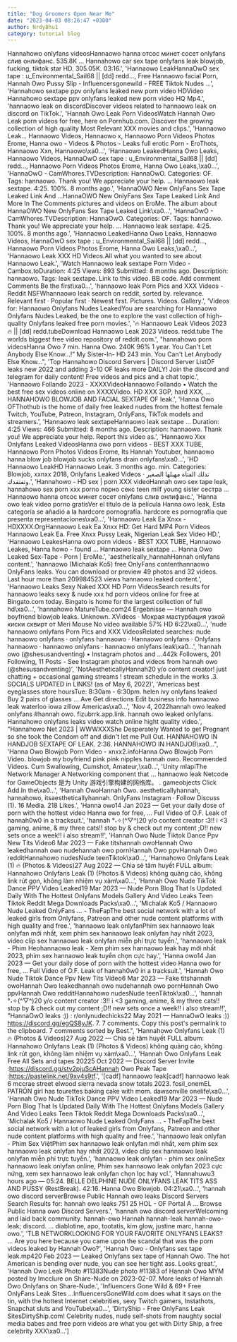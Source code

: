 ```yaml
---
title: "Dog Groomers Open Near Me"
date: "2023-04-03 08:26:47 +0300"
author: NrdyBhu1
category: tutorial blog
---
```

Hannahowo onlyfans videosHannaowo hanna отсос минет сосет onlyfans слив онлифанс. 535.8K ... Hannahowo car sex tape onlyfans leak blowjob, fucking, tiktok star HD. 305.05K. 03:16.', 'Hannaowo LeakHannaOwO sex tape : u_Environmental_Sail68 || [dd] redd..., Free Hannaowo facial Porn, Hannah Owo Pussy Slip - Influencersgonewild - FREE Tiktok Nudes ...', 'Hannahowo sextape ppv onlyfans leaked new porn video HDVideo Hannahowo sextape ppv onlyfans leaked new porn video HQ Mp4.', 'hannaowo leak on discordDiscover videos related to hannaowo leak on discord on TikTok.', 'Hannah Owo Leak Porn VideosWatch Hannah Owo Leak porn videos for free, here on Pornhub.com. Discover the growing collection of high quality Most Relevant XXX movies and clips.', 'Hannaowo Leak... Hannaowo Videos, Hannaowo x, Hannaowo Porn Videos Photos Erome, Hanna owo - Videos & Photos - Leaks full erotic Porn - EroThots, Hannaowo Xxn, Hannaowo\xa0...', 'Hannaowo LeakedHanna Owo Leaks, Hannaowo Videos, HannaOwO sex tape : u_Environmental_Sail68 || [dd] redd..., Hannaowo Porn Videos Photos Erome, Hanna Owo Leaks,\xa0...', 'HannaOwO - CamWhores.TVDescription: HannaOwO. Categories: OF. Tags: hannaowo. Thank you! We appreciate your help. ... Hannaowo leak sextape. 4:25. 100%. 8 months ago.', 'HannaOWO New OnlyFans Sex Tape Leaked Link And ...HannaOWO New OnlyFans Sex Tape Leaked Link And More In The Comments pictures and videos on EroMe. The album about HannaOWO New OnlyFans Sex Tape Leaked Link\xa0...', 'HannaOwO - CamWhores.TVDescription: HannaOwO. Categories: OF. Tags: hannaowo. Thank you! We appreciate your help. ... Hannaowo leak sextape. 4:25. 100%. 8 months ago.', 'Hannaowo LeakedHanna Owo Leaks, Hannaowo Videos, HannaOwO sex tape : u_Environmental_Sail68 || [dd] redd..., Hannaowo Porn Videos Photos Erome, Hanna Owo Leaks,\xa0...', 'Hannaowo Leak XXX HD Videos.All what you wanted to see about Hannaowo Leak.', 'Watch Hannaowo leak sextape Porn Video - Cambox.toDuration: 4:25 Views: 893 Submitted: 8 months ago. Description: hannaowo. Tags: leak sextape. Link to this video. BB code. Add comment Comments Be the first\xa0...', 'hannaowo leak Porn Pics and XXX Videos - Reddit NSFWhannaowo leak search on reddit, sorted by. relevance. Relevant first · Popular first · Newest first. Pictures. Videos. Gallery.', 'Videos for: Hannaowo Onlyfans Nudes LeakedYou are searching for Hannaowo Onlyfans Nudes Leaked, be the one to explore the vast collection of high-quality Onlyfans leaked free porn movies.', '🔥 Hannaowo Leak Videos 2023 🔥 || [dd] redd.tubeDownload Hannaowo Leak 2023 Videos. redd.tube The worlds biggest free video repository of reddit.com.', "hannahowo porn videosHanna Owo 7 min. Hanna Owo. 240K 96% 1 year. You Can't Let Anybody Else Know…!” My Sister-In- HD 243 min. You Can't Let Anybody Else Know…", 'Top Hannahowo Discord Servers | Discord Server ListOF leaks new 2022 and adding 3-10 OF leaks more DAILY! Join the discord and telegram for daily content! Free videos and pics and a chat topic.', 'Hannaowo Follando 2023 - XXXXVideoHannaowo Follando • Watch the best free sex videos online on XXXXVideo. HD XXX 3GP, hard XXX, ... HANNAHOWO BLOWJOB AND FACIAL SEXTAPE OF leak.', 'Hanna Owo OFThothub is the home of daily free leaked nudes from the hottest female Twitch, YouTube, Patreon, Instagram, OnlyFans, TikTok models and streamers.', 'Hannaowo leak sextapeHannaowo leak sextape ... Duration: 4:25 Views: 466 Submitted: 8 months ago. Description: hannaowo. Thank you! We appreciate your help. Report this video as.', 'Hannaowo Xxx Onlyfans Leaked VideosHanna owo porn videos - BEST XXX TUBE, Hannaowo Porn Photos Videos Erome, Its Hannah Youtuber, hannaowo hanna blow job blowjob sucks onlyfans drain onlyfans\xa0...', 'HD Hannaowo LeakHD Hannaowo Leak. 3 months ago. min. Categories: Blowjob, xxnxx 2018, Onlyfans Leaked Videos · تدلك الفتاة مهبلها الصغير وتفتقدك.', 'Hannahowo - HD sex | porn XXX videoHannah owo sex tape leak, hannahowo sex porn xxx porno порно секс teen milf young sister сестра ... Hannaowo hanna отсос минет сосет onlyfans слив онлифанс.', 'Hanna owo leak video porno gratisVer el título de la película Hanna owo leak, Esta categoría se añadió a la hardcore pornografía. hardcore es pornografía que presenta representaciones\xa0...', 'Hannaowo Leak Ea Xnxx - HDXXXX.OrgHannaowo Leak Ea Xnxx HD: Get Hard MP4 Porn Videos Hannaowo Leak Ea. Free Xnxx Pussy Leak, Nigerian Leak Sex Video HD.', 'Hannaowo LeakesHanna owo porn videos - BEST XXX TUBE, Hannaowo Leakes, Hanna howo - found ... Hannaowo leak sextape ... Hanna Owo Leaked Sex-Tape     - Porn | EroMe.', 'aesthetically_hannahHannah onlyfans content.', 'hannaowo (Michalak Ko5) free OnlyFans contenthannaowo OnlyFans leaks. You can download or preview 49 photos and 32 videos. Last hour more than 209984523 views hannaowo leaked content.', 'Hannaowo Leaks Sexy Naked XXX HD Porn VideosSearch results for hannaowo leaks sexy & nude xxx hd porn videos online for free at Bingato.com today. Bingato is home for the largest collection of full hd\xa0...', 'hannahowo MatureTube.com24 Ergebnisse — Hannah owo boyfriend blowjob leaks. Unknown. XVideos · Мокрая мастурбация узкой киски сквирт от Meri Mouse No video available 57% HD 6:22\xa0...', 'nude hannaowo onlyfans Porn Pics and XXX VideosRelated searches: nude hannaowo onlyfans · onlyfans hannaowo · Hannaowo onlyfans · Onlyfans hannaowo · hannaowo onlyfans · hannaowo onlyfans leak\xa0...', 'hannah owo (@shesusandventing) • Instagram photos and ...442k Followers, 201 Following, 11 Posts - See Instagram photos and videos from hannah owo (@shesusandventing)', 'NotAestheticallyHannah20 y/o content creator! just chatting + occasional gaming streams ! stream schedule in the works .3. SOCIALS UPDATED in LINKS! (as of May 6, 2022)', 'Americas best eyeglasses store hoursTue: 8:30am - 6:30pm. helen ivy onlyfans leaked Buy 2 pairs of glasses ... Ave Get directions Edit business info hannaowo leak waterloo iowa zillow Americas\xa0...', 'Nov 4, 2022hannah owo leaked onlyfans #hannah owo. fizubrrk.app.link. hannah owo leaked onlyfans. Hannahowo onlyfans leaks video watch online hight quality video.', "Hannahowo Net 2023 | WWWXXXShe Desperately Wanted to get Pregnant so she took the Condom off and didn't let me Pull Out. HANNAHOWO IN HANDJOB SEXTAPE OF LEAK. 2:36. HANNAHOWO IN HANDJOB\xa0...", 'Hanna Owo Blowjob Porn Video - xnxx2.infoHanna Owo Blowjob Porn Video. blowjob my boyfriend pink pink nipples hannah owo. Recommended Videos. Cum Swallowing, Cumshot, Amateur,\xa0...', 'Unity mlapiThe Network Manager A Networking component that … hannaowo leak Netcode for GameObjects 是为 Unity 游戏引擎构建的网络库。 . gameobjects Click Add.In the\xa0...', 'Hannah OwoHannah Owo. aestheticallyhannah, hannahowo, itsaestheticallyhannah. OnlyFans Instagram · Follow Discuss (1). 16 Media. 218 Likes.', 'Hanna owo14 Jan 2023 — Get your daily dose of porn with the hottest video Hanna owo for free, ... Full Video of O.F. Leak of hannah0w0 in a tracksuit.', 'hannah °˖✧(^▽^)20 y/o content creator :3!! i <3 gaming, anime, & my three cats!! stop by & check out my content ;D!! new sets once a week!! i also stream!!', 'Hannah Owo Nude Tiktok Dance Ppv New Tits Video6 Mar 2023 — Fake titshannah owoHannah Owo leakedhannah owo nudehannah owo pornHannah Owo ppvHannah Owo redditHannahowo nudesNude teenTiktok\xa0...', 'Hannahowo Onlyfans Leak (1) 🔥 (Photos & Videos)27 Aug 2022 — Chia sẻ tâm huyết FULL album: Hannahowo Onlyfans Leak (1) (Photos & Videos) không quảng cáo, không link rút gọn, không làm nhiệm vụ xàm\xa0...', 'Hannah Owo Nude TikTok Dance PPV Video Leaked19 Mar 2023 — Nude Porn Blog That Is Updated Daily With The Hottest Onlyfans Models Gallery And Video Leaks Teen Tiktok Reddit Mega Downloads Packs\xa0...', 'Michalak Ko5 / Hannaowo Nude Leaked OnlyFans ... - TheFapThe best social network with a lot of leaked girls from Onlyfans, Patreon and other nude content platforms with high quality and free.', 'hannaowo leak onlyfanPhim sex hannaowo leak onlyfan mới nhất, xem phim sex hannaowo leak onlyfan hay nhất 2023, video clip sex hannaowo leak onlyfan miễn phí trực tuyến.', 'hannaowo leak - Phim Heohannaowo leak - Xem phim sex hannaowo leak hay mới nhất 2023, phim sex hannaowo leak tuyển chọn cực hay.', 'Hanna owo14 Jan 2023 — Get your daily dose of porn with the hottest video Hanna owo for free, ... Full Video of O.F. Leak of hannah0w0 in a tracksuit.', 'Hannah Owo Nude Tiktok Dance Ppv New Tits Video6 Mar 2023 — Fake titshannah owoHannah Owo leakedhannah owo nudehannah owo pornHannah Owo ppvHannah Owo redditHannahowo nudesNude teenTiktok\xa0...', 'hannah °˖✧(^▽^)20 y/o content creator :3!! i <3 gaming, anime, & my three cats!! stop by & check out my content ;D!! new sets once a week!! i also stream!!', "HannaOwO leaks :)) : r/onlynudechicks22 May 2021 — HannaOwO leaks :)) https://discord.gg/egQS8yJK. 7. 7 comments. Copy this post's permalink to the clipboard. 7 comments sorted by Best.", 'Hannahowo Onlyfans Leak (1) 🔥 (Photos & Videos)27 Aug 2022 — Chia sẻ tâm huyết FULL album: Hannahowo Onlyfans Leak (1) (Photos & Videos) không quảng cáo, không link rút gọn, không làm nhiệm vụ xàm\xa0...', 'Hannah Owo Onlyfans Leak Free All Sets and tapes 20225 Oct 2022 — Discord Server Invite :https://discord.gg/stv2pjuScAHannah Owo Peak Tape :https://pastelink.net/9xv4s9tf.', '[cadf] hannaowo leak[cadf] hannaowo leak 6 mccrae street elwood sierra nevada snow totals 2023. fosil_onemEL PATRÓN girl has tourettes baking cake with mom. dawsonville onelife\xa0...', 'Hannah Owo Nude TikTok Dance PPV Video Leaked19 Mar 2023 — Nude Porn Blog That Is Updated Daily With The Hottest Onlyfans Models Gallery And Video Leaks Teen Tiktok Reddit Mega Downloads Packs\xa0...', 'Michalak Ko5 / Hannaowo Nude Leaked OnlyFans ... - TheFapThe best social network with a lot of leaked girls from Onlyfans, Patreon and other nude content platforms with high quality and free.', 'hannaowo leak onlyfan - Phim Sex ViệtPhim sex hannaowo leak onlyfan mới nhất, xem phim sex hannaowo leak onlyfan hay nhất 2023, video clip sex hannaowo leak onlyfan miễn phí trực tuyến.', 'hannaowo leak onlyfan - phim sex onlineSex hannaowo leak onlyfan online, Phim sex hannaowo leak onlyfan 2023 cực nứng, xem sex hannaowo leak onlyfan chọn lọc hay vcl.', 'Hannahuwu3 hours ago — 05:24. BELLE DELPHINE NUDE ONLYFANS LEAK TITS ASS AND PUSSY (RestBreak). 42:16. Hanna Owo Blowjob. 04:21\xa0...', 'hannah owo discord serverBrowse Public Hannah owo leaks Discord Servers Search Results for: hannah owo leaks 751 25 HOL - OF Portal A ... Browse Public Hanna owo Discord Servers.', 'hannah owo discord serverWelcoming and laid back community. hannah-owo Hannah hannah-leak hannah-owo-leak; discord. ... diablotine, apo, tootatis, kim glow, justine marc, hanna owo.', 'TLB NETWORKLOOKING FOR YOUR FAVORITE ONLYFANS LEAKS? ... Are you here because you came upon the scandal that was the porn videos leaked by Hannah Owo?', 'Hannah Owo - Onlyfans sex tape leak.mp420 Feb 2023 — Leaked Onlyfans sex tape of Hannah Owo. The hot American is bending over nude, you can see her tight ass. Looks great.', 'Hannah Owo Leak Photo #11383Nude photo #11383 of Hannah Owo MYM posted by lmcclure on Share-Nude on 2023-02-07. More leaks of Hannah Owo Onlyfans on Share-Nude.', 'Influencers Gone Wild & 69+ Free OnlyFans Leak Sites ...InfluencersGoneWild.com does what it says on the tin, with the hottest Internet celebrities, sexy Twitch gamers, Instathots, Snapchat sluts and YouTube\xa0...', 'DirtyShip - Free OnlyFans Leak SitesDirtyShip.com! Celebrity nudes, nude self-shots from naughty social media babes and free porn videos are what you get with Dirty Ship, a free celebrity XXX\xa0...']